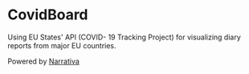 # CovidBoard

Using EU States' API (COVID- 19 Tracking Project) for visualizing diary reports from major EU countries.

Powered by [Narrativa](https://covid19tracking.narrativa.com/)
